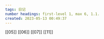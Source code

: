 ```yaml
---
tags: 日记
number headings: first-level 1, max 6, 1.1.
created: 2023-05-13 00:49:37
---
```


[[05]]
[[06]]
[[07]]
[[11]]

